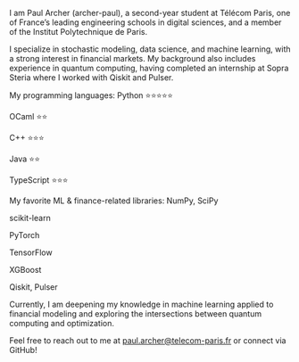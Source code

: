 I am Paul Archer (archer-paul), a second-year student at Télécom Paris, one of France’s leading engineering schools in digital sciences, and a member of the Institut Polytechnique de Paris.

I specialize in stochastic modeling, data science, and machine learning, with a strong interest in financial markets. My background also includes experience in quantum computing, having completed an internship at Sopra Steria where I worked with Qiskit and Pulser.

My programming languages: Python ⭐️⭐️⭐️⭐️⭐️

OCaml ⭐️⭐️

C++ ⭐️⭐️⭐️

Java ⭐️⭐️

TypeScript ⭐️⭐️⭐️

My favorite ML & finance-related libraries: NumPy, SciPy

scikit-learn

PyTorch

TensorFlow

XGBoost

Qiskit, Pulser

Currently, I am deepening my knowledge in machine learning applied to financial modeling and exploring the intersections between quantum computing and optimization.

Feel free to reach out to me at paul.archer@telecom-paris.fr or connect via GitHub!

<!---
archer-paul/archer-paul is a ✨ special ✨ repository because its `README.md` (this file) appears on your GitHub profile.
You can click the Preview link to take a look at your changes.
--->
